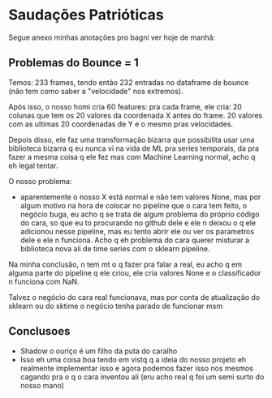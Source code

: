 # Saudações Patrióticas

Segue anexo minhas anotações pro bagni ver hoje de manhã: 


## Problemas do Bounce = 1
Temos: 233 frames, tendo então 232 entradas no dataframe de bounce (não tem como saber a "velocidade" nos extremos). 

Após isso, o nosso homi cria 60 features: pra cada frame, ele cria: 20 colunas que tem os 20 valores da coordenada X antes do frame. 20 valores com as ultimas 20 coordenadas de Y e o mesmo pras velocidades. 

Depois disso, ele faz uma transformação bizarra que possibilita usar uma biblioteca bizarra q eu nunca vi na vida de ML pra series temporais, da pra fazer a mesma coisa q ele fez mas com Machine Learning normal, acho q eh legal tentar. 

O nosso problema: 
* aparentemente o nosso X está normal e não tem valores None, mas por algum motivo na hora de colocar no pipeline que o cara tem feito, o negócio buga, eu acho q se trata de algum problema do próprio código do cara, so que eu to procurando no github dele e ele n deixou o q ele adicionou nesse pipeline, mas eu tento abrir ele ou ver os parametros dele e ele n funciona. Acho q eh problema do cara querer misturar a biblioteca nova ali de time series com o sklearn pipeline. 


Na minha conclusão, n tem mt o q fazer pra falar a real, eu acho q em alguma parte do pipeline q ele criou, ele cria valores None e o classificador n funciona com NaN.

Talvez o negócio do cara real funcionava, mas por conta de atualização do sklearn ou do sktime o negócio tenha parado de funcionar msm

## Conclusoes

* Shadow o ouriço é um filho da puta do caralho
* Isso eh uma coisa boa tendo em vistq q a ideia do nosso projeto eh realmente implementar isso e agora podemos fazer isso nos mesmos cagando pra o q o cara inventou ali (eru acho real q foi um semi surto do nosso mano)




